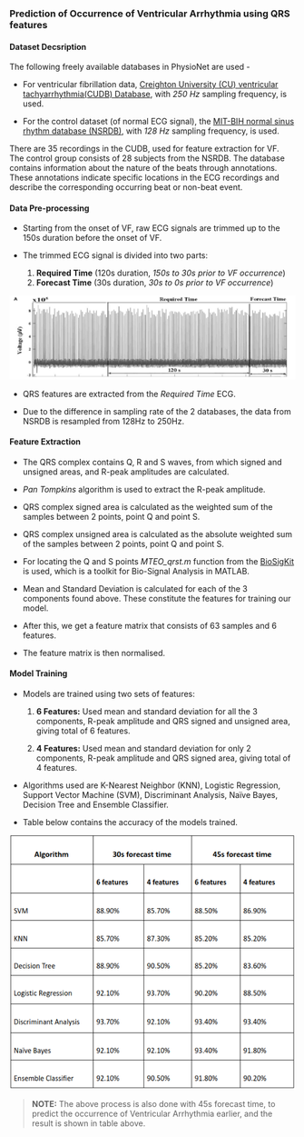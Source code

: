 ### Prediction of Occurrence of Ventricular Arrhythmia using QRS features

#### Dataset Decsription

The following freely available databases in PhysioNet are used -
- For ventricular fibrillation data, [Creighton University (CU) ventricular tachyarrhythmia(CUDB) Database](https://www.physionet.org/content/cudb/1.0.0/), with *250 Hz* sampling frequency, is used.

- For the control dataset (of normal ECG signal), the [MIT-BIH normal sinus rhythm database (NSRDB)](https://www.physionet.org/content/nsrdb/1.0.0/), with *128 Hz* sampling frequency, is used.

There are 35 recordings in the CUDB, used for feature extraction for VF. The control group consists of 28 subjects from the NSRDB. The database contains information about the nature of the beats through annotations. These annotations indicate specific locations in the ECG recordings and describe the corresponding occurring beat or non-beat event.

#### Data Pre-processing

- Starting from the onset of VF, raw ECG signals are trimmed up to the 150s duration before the onset of VF.

- The trimmed ECG signal is divided into two parts:
	1. **Required Time** (120s duration, *150s to 30s prior to VF occurrence*)
	2. **Forecast Time** (30s duration, *30s to 0s prior to VF occurrence*)

![Required and Forecast time](/images/preprocessing.png "Required and Forecast time")

- QRS features are extracted from the *Required Time* ECG.

- Due to the difference in sampling rate of the 2 databases, the data from NSRDB is resampled from 128Hz to 250Hz.

#### Feature Extraction

- The QRS complex contains Q, R and S waves, from which signed and unsigned areas, and R-peak amplitudes are calculated.

- *Pan Tompkins* algorithm is used to extract the R-peak amplitude.

- QRS complex signed area is calculated as the weighted sum of the samples between 2 points, point Q and point S.

- QRS complex unsigned area is calculated as the absolute weighted sum of the samples between 2 points, point Q and point S.

- For locating the Q and S points *MTEO_qrst.m* function from the [BioSigKit](https://in.mathworks.com/matlabcentral/fileexchange/67805-biosigkit-a-toolkit-for-bio-signal-analysis) is used, which is a toolkit for Bio-Signal Analysis in MATLAB.

- Mean and Standard Deviation is calculated for each of the 3 components found above. These constitute the features for training our model.

- After this, we get a feature matrix that consists of 63 samples and 6 features.

- The feature matrix is then normalised.

#### Model Training

- Models are trained using two sets of features:

	1. **6 Features:** Used mean and standard deviation for all the 3 components, R-peak amplitude and QRS signed and unsigned area, giving total of 6 features.

	2. **4 Features:** Used mean and standard deviation for only 2 components, R-peak amplitude and QRS signed area, giving total of 4 features.

- Algorithms used are K-Nearest Neighbor (KNN), Logistic Regression, Support Vector Machine (SVM), Discriminant Analysis, Naïve Bayes, Decision Tree and Ensemble Classifier.

- Table below contains the accuracy of the models trained.

![Table with Accuracies](/images/table.png "Table with Accuracies")

> **NOTE:** The above process is also done with 45s forecast time, to predict the occurrence of Ventricular Arrhythmia earlier, and the result is shown in table above.
